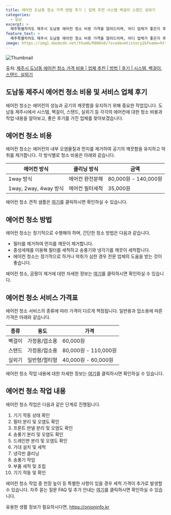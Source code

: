 ```yaml
---
title: 에어컨 도남동 청소 가격 방법 후기 | 업체 추천 시스템 벽걸이 스탠드 실외기
categories:
  - 일상
excerpt: >
  제주특별자치도 제주시 도남동 에어컨 청소 비용 가격을 알려드리며, 어디 업체가 좋은지 후기를 통해 알아보겠습니다. 현재 글에서는 시스템, 벽걸이, 스탠드, 실외기 각각에 대해 청소 비용이 나와 있으니 참고하시면 되겠습니다. 에어컨 분해 청소 방법 보기 👈 클릭셀프 에어컨 청소 방법 보기👈 클릭제주시 도남동 에어컨 청소 비용시스템에어컨 방식클리닝방식금액1way 방식에어컨 완전분해80,000원1way 방식에어컨 필터세척35,000원2way 방식에어컨 완전분해90,000원2way 방식에어컨 필터세척35,000원4way 방식에어컨 완전분해120,000원4way 방식에어컨 필터세척35,000원원형방식에어컨 완전분해140,000원원형방식에어컨 필터세척35,000원에어컨 청소 견적 샘플 보기 👈 클릭에어컨 냄새의 원..
feature_text: >
  제주특별자치도 제주시 도남동 에어컨 청소 비용 가격을 알려드리며, 어디 업체가 좋은지 후기를 통해 알아보겠습니다. 현재 글에서는 시스템, 벽걸이, 스탠드, 실외기 각각에 대해 청소 비용이 나와 있으니 참고하시면 되겠습니다. 에어컨 분해 청소 방법 보기 👈 클릭셀프 에어컨 청소 방법 보기👈 클릭제주시 도남동 에어컨 청소 비용시스템에어컨 방식클리닝방식금액1way 방식에어컨 완전분해80,000원1way 방식에어컨 필터세척35,000원2way 방식에어컨 완전분해90,000원2way 방식에어컨 필터세척35,000원4way 방식에어컨 완전분해120,000원4way 방식에어컨 필터세척35,000원원형방식에어컨 완전분해140,000원원형방식에어컨 필터세척35,000원에어컨 청소 견적 샘플 보기 👈 클릭에어컨 냄새의 원..
image: https://img1.daumcdn.net/thumb/R800x0/?scode=mtistory2&fname=https%3A%2F%2Fblog.kakaocdn.net%2Fdn%2Fbx5tYK%2FbtsHwv5IUcZ%2FQ8yZk2O6IGxS7De0sHy550%2Fimg.webp
---
```


![Thumbnail](https://img1.daumcdn.net/thumb/R800x0/?scode=mtistory2&fname=https%3A%2F%2Fblog.kakaocdn.net%2Fdn%2Fbx5tYK%2FbtsHwv5IUcZ%2FQ8yZk2O6IGxS7De0sHy550%2Fimg.webp)

<p>출처: <a href="https://onioninfo.kr/entry/%EC%A0%9C%EC%A3%BC%EC%8B%9C-%EB%8F%84%EB%82%A8%EB%8F%99-%EC%97%90%EC%96%B4%EC%BB%A8-%EC%B2%AD%EC%86%8C-%EA%B0%80%EA%B2%A9-%EB%B9%84%EC%9A%A9-%EC%97%85%EC%B2%B4-%EC%B6%94%EC%B2%9C-%EB%B0%A9%EB%B2%95-%ED%9B%84%EA%B8%B0-%EC%8B%9C%EC%8A%A4%ED%85%9C-%EB%B2%BD%EA%B1%B8%EC%9D%B4-%EC%8A%A4%ED%83%A0%EB%93%9C-%EC%8B%A4%EC%99%B8%EA%B8%B0" rel="dofollow">제주시 도남동 에어컨 청소 가격 비용 | 업체 추천 | 방법 | 후기 | 시스템, 벽걸이, 스탠드, 실외기</a> </p>

## 도남동 제주시 에어컨 청소 비용 및 서비스 업체 후기

에어컨 청소는 에어컨의 성능과 공기의 깨끗함을 유지하기 위해 중요한 작업입니다. 도남동 제주시에서 시스템, 벽걸이, 스탠드, 실외기 등
각각의 에어컨에 대한 청소 비용과 작업 내용을 알아보고, 좋은 후기를 가진 업체를 찾아보겠습니다.

## 에어컨 청소 비용

에어컨 청소는 에어컨의 내부 오염물질과 먼지를 제거하여 공기의 깨끗함을 유지하고 악취를 제거합니다. 각 방식별로 청소 비용은 아래와
같습니다.

**에어컨 방식** | **클리닝 방식** | **금액**  
---|---|---  
1way 방식 | 에어컨 완전분해 | 80,000원 - 140,000원  
1way, 2way, 4way 방식 | 에어컨 필터세척 | 35,000원  
  
에어컨 청소 견적 샘플은 [여기](https://www.samplelink.com)를 클릭하시면 확인하실 수 있습니다.

## 에어컨 청소 방법

에어컨 청소는 정기적으로 수행해야 하며, 간단한 청소 방법은 다음과 같습니다.

  * 필터를 제거하여 먼지를 깨끗이 제거합니다.
  * 중성세제를 이용해 필터를 세척하고 송풍기와 냉각기를 깨끗이 세척합니다.
  * 에어컨 청소는 정기적으로 하거나 악취가 심한 경우 전문 업체의 도움을 받는 것이 좋습니다.

에어컨 청소, 곰팡이 제거에 대한 자세한 정보는 [여기](https://www.cleaninginfo.com)를 클릭하시면 확인하실 수
있습니다.

## 에어컨 청소 서비스 가격표

에어컨 청소 서비스의 종류에 따라 가격이 다르게 책정됩니다. 일반용과 업소용에 따른 가격은 아래와 같습니다.

**종류** | **용도** | **가격**  
---|---|---  
벽걸이 | 가정용/업소용 | 60,000원  
스탠드 | 가정용/업소용 | 80,000원 - 110,000원  
실외기 | 일반형/멀티형 | 40,000원 - 60,000원  
  
에어컨 청소 작업 내용에 대한 자세한 정보는 [여기](https://www.cleaningservice.com)를 클릭하시면 확인하실 수
있습니다.

## 에어컨 청소 작업 내용

에어컨 청소 작업은 다음과 같은 단계로 진행됩니다.

  1. 기기 작동 상태 확인
  2. 필터 분리 및 오염도 확인
  3. 프론트 판넬 분리 및 오염도 확인
  4. 송풍기 분리 및 오염도 확인
  5. 드레인판 분리 및 오염도 확인
  6. 가대 설치 및 세척
  7. 냉각핀 클리닝
  8. 송풍기 작업
  9. 부품 세척 및 조립
  10. 기기 작동 및 확인

에어컨 청소 작업 중 천장 높이 등 특별한 사항이 있을 경우 세척 가격이 추가로 발생할 수 있습니다. 자주 묻는 질문 FAQ 및 추가 안내는
[여기](https://www.cleaningfaq.com)를 클릭하시면 확인하실 수 있습니다.

 

유용한 생활 정보가 필요하시다면, <a href="https://onioninfo.kr" rel="dofollow">https://onioninfo.kr</a>


